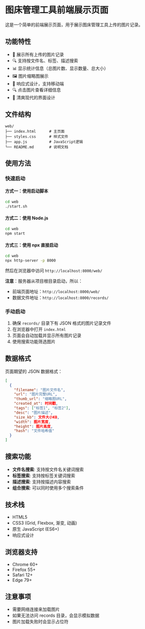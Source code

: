 # 图床管理工具前端展示页面

这是一个简单的前端展示页面，用于展示图床管理工具上传的图片记录。

## 功能特性

- 📸 展示所有上传的图片记录
- 🔍 支持按文件名、标签、描述搜索
- 📊 显示统计信息（总图片数、显示数量、总大小）
- 🖼️ 图片缩略图展示
- 📱 响应式设计，支持移动端
- 🔍 点击图片查看详细信息
- 🎨 清爽现代的界面设计

## 文件结构

```
web/
├── index.html      # 主页面
├── styles.css      # 样式文件
├── app.js          # JavaScript逻辑
└── README.md       # 说明文档
```

## 使用方法

### 快速启动

#### 方式一：使用启动脚本

```bash
cd web
./start.sh
```

#### 方式二：使用 Node.js

```bash
cd web
npm start
```

#### 方式三：使用 npx 直接启动

```bash
cd web
npx http-server -p 8000
```

然后在浏览器中访问 `http://localhost:8000/web/`

**注意**：服务器从项目根目录启动，所以：

- 前端页面地址：`http://localhost:8000/web/`
- 数据文件地址：`http://localhost:8000/records/`

### 手动启动

1. 确保 `records/` 目录下有 JSON 格式的图片记录文件
2. 在浏览器中打开 `index.html`
3. 页面会自动加载并显示所有图片记录
4. 使用搜索功能筛选图片

## 数据格式

页面期望的 JSON 数据格式：

```json
[
  {
    "filename": "图片文件名",
    "url": "图片完整URL",
    "thumb_url": "缩略图URL",
    "created_at": 时间戳,
    "tags": ["标签1", "标签2"],
    "desc": "图片描述",
    "size_kb": 文件大小KB,
    "width": 图片宽度,
    "height": 图片高度,
    "hash": "文件哈希值"
  }
]
```

## 搜索功能

- **文件名搜索**: 支持按文件名关键词搜索
- **标签搜索**: 支持按标签关键词搜索
- **描述搜索**: 支持按描述内容搜索
- **组合搜索**: 可以同时使用多个搜索条件

## 技术栈

- HTML5
- CSS3 (Grid, Flexbox, 渐变, 动画)
- 原生 JavaScript (ES6+)
- 响应式设计

## 浏览器支持

- Chrome 60+
- Firefox 55+
- Safari 12+
- Edge 79+

## 注意事项

- 需要网络连接来加载图片
- 如果无法访问 records 目录，会显示模拟数据
- 图片加载失败时会显示占位符
